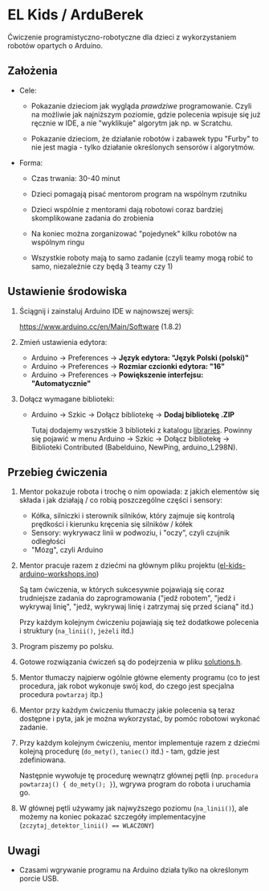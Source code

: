 # EL Kids / ArduBerek

Ćwiczenie programistyczno-robotyczne dla dzieci z wykorzystaniem robotów 
opartych o Arduino.

## Założenia

* Cele:

  * Pokazanie dzieciom jak wygląda *prawdziwe* programowanie. Czyli na możliwie
    jak najniższym poziomie, gdzie polecenia wpisuje się już ręcznie w IDE,
    a nie "wyklikuje" algorytm jak np. w Scratchu.
  
  * Pokazanie dzieciom, że działanie robotów i zabawek typu "Furby" to nie jest 
    magia - tylko działanie określonych sensorów i algorytmów.
  
* Forma:

  * Czas trwania: 30-40 minut

  * Dzieci pomagają pisać mentorom program na wspólnym rzutniku
  
  * Dzieci wspólnie z mentorami dają robotowi coraz bardziej skomplikowane
    zadania do zrobienia
    
  * Na koniec można zorganizować "pojedynek" kilku robotów na wspólnym ringu
  
  * Wszystkie roboty mają to samo zadanie (czyli teamy mogą robić to samo, 
    niezależnie czy będą 3 teamy czy 1)  

## Ustawienie środowiska

1. Ściągnij i zainstaluj Arduino IDE w najnowszej wersji:
   
   https://www.arduino.cc/en/Main/Software (1.8.2)
   
2. Zmień ustawienia edytora:

   * Arduino -> Preferences -> **Język edytora: "Język Polski (polski)"**
   * Arduino -> Preferences -> **Rozmiar czcionki edytora: "16"**
   * Arduino -> Preferences -> **Powiększenie interfejsu: "Automatycznie"**

3. Dołącz wymagane biblioteki:

   * Arduino -> Szkic -> Dołącz bibliotekę -> **Dodaj bibliotekę .ZIP**
   
     Tutaj dodajemy wszystkie 3 biblioteki z katalogu [libraries](libraries).
     Powinny się pojawić w menu Arduino -> Szkic -> Dołącz bibliotekę -> 
     Biblioteki Contributed (Babelduino, NewPing, arduino_L298N).

## Przebieg ćwiczenia

1. Mentor pokazuje robota i trochę o nim opowiada: z jakich elementów się składa
   i jak działają / co robią poszczególne części i sensory:

   * Kółka, silniczki i sterownik silników, który zajmuje się kontrolą
     prędkości i kierunku kręcenia się silników / kółek
   * Sensory: wykrywacz linii w podwoziu, i "oczy", czyli czujnik odległości
   * "Mózg", czyli Arduino

2. Mentor pracuje razem z dziećmi na głównym pliku projektu 
   ([el-kids-arduino-workshops.ino](el-kids-arduino-workshops.ino))

   Są tam ćwiczenia, w których sukcesywnie pojawiają się coraz trudniejsze
   zadania do zaprogramowania ("jedź robotem", "jedź i wykrywaj linię", "jedź, 
   wykrywaj linię i zatrzymaj się przed ścianą" itd.)
   
   Przy każdym kolejnym ćwiczeniu pojawiają się też dodatkowe polecenia i
   struktury (`na_linii()`, `jeżeli` itd.)

3. Program piszemy po polsku.
   
4. Gotowe rozwiązania ćwiczeń są do podejrzenia w pliku
   [solutions.h](solutions.h).

5. Mentor tłumaczy najpierw ogólnie główne elementy programu (co to jest
   procedura, jak robot wykonuje swój kod, do czego jest specjalna procedura
   `powtarzaj` itp.)

6. Mentor przy każdym ćwiczeniu tłumaczy jakie polecenia są teraz dostępne i 
   pyta, jak je można wykorzystać, by pomóc robotowi wykonać zadanie.

7. Przy każdym kolejnym ćwiczeniu, mentor implementuje razem z dziećmi kolejną
   procedurę (`do_mety()`, `taniec()` itd.) - tam, gdzie jest zdefiniowana.
   
   Następnie wywołuje tę procedurę wewnątrz głównej pętli
   (np. `procedura powtarzaj() { do_mety(); }`), wgrywa program do robota i 
   uruchamia go.

8. W głównej pętli używamy jak najwyższego poziomu (`na_linii()`), ale możemy 
   na koniec pokazać szczegóły implementacyjne
   (`zczytaj_detektor_linii() == WLACZONY`)

## Uwagi

* Czasami wgrywanie programu na Arduino działa tylko na określonym porcie USB.
